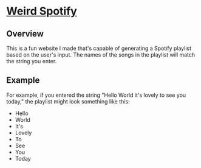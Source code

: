 # [Weird Spotify](https://weirdspotify.com/)

## Overview

This is a fun website I made that's capable of generating a Spotify playlist based on the user's input.
The names of the songs in the playlist will match the string you enter.

## Example

For example, if you entered the string "Hello World it's lovely to see you today," the playlist might look something like this:

- Hello
- World
- It's
- Lovely
- To
- See
- You
- Today
